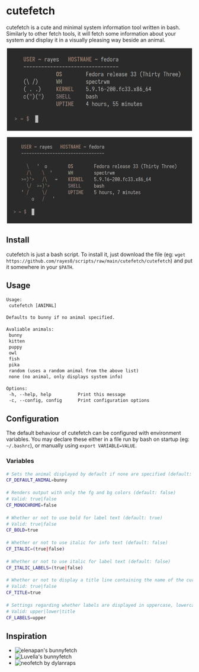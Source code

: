 # cutefetch

cutefetch is a cute and minimal system information tool written in bash. Similarly to other fetch tools, it will fetch some information about your system and display it in a visually pleasing way beside an animal.

<p align="center"><img src="./previews/bunny.png" width="500" /></p>
<p align="center"><img src="./previews/fish.png" width="500" /></p>

## Install

cutefetch is just a bash script. To install it, just download the file (eg: `wget https://github.com/rayes0/scripts/raw/main/cutefetch/cutefetch`) and put it somewhere in your `$PATH`.

## Usage

```
Usage:
 cutefetch [ANIMAL]

Defaults to bunny if no animal specified.

Avaliable animals:
 bunny
 kitten
 puppy
 owl
 fish
 pika
 random (uses a random animal from the above list)
 none (no animal, only displays system info)

Options:
 -h, --help, help          Print this message
 -c, --config, config      Print configuration options
```

## Configuration

The default behaviour of cutefetch can be configured with environment variables. You may declare these either in a file run by bash on startup (eg: `~/.bashrc`), or manually using `export VARIABLE=VALUE`.

### Variables

```sh
# Sets the animal displayed by default if none are specified (default: bunny). For a list of animals, see `cutefetch -h`
CF_DEFAULT_ANIMAL=bunny

# Renders output with only the fg and bg colors (default: false)
# Valid: true|false
CF_MONOCHROME=false

# Whether or not to use bold for label text (default: true)
# Valid: true|false
CF_BOLD=true

# Whether or not to use italic for info text (default: false)
CF_ITALIC=(true|false)

# Whether or not to use italic for label text (default: false)
CF_ITALIC_LABELS=(true|false)

# Whether or not to display a title line containing the name of the current user and hostname (default:true)
# Valid: true|false
CF_TITLE=true

# Settings regarding whether labels are displayed in uppercase, lowercase, or titlecase (default:upper)
# Valid: upper|lower|title
CF_LABELS=upper
```

## Inspiration

- ![elenapan's bunnyfetch](https://github.com/elenapan/dotfiles/blob/master/bin/bunnyfetch)
- ![Luvella's bunnyfetch](https://github.com/Luvella/Bunnyfetch)
- ![neofetch](https://github.com/dylanaraps/neofetch) by dylanraps
